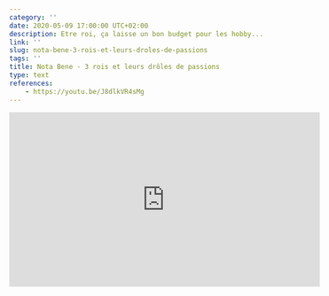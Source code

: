```yaml
---
category: ''
date: 2020-05-09 17:00:00 UTC+02:00
description: Etre roi, ça laisse un bon budget pour les hobby...
link: ''
slug: nota-bene-3-rois-et-leurs-droles-de-passions
tags: ''
title: Nota Bene - 3 rois et leurs drôles de passions
type: text
references:
    - https://youtu.be/J8dlkVR4sMg
---
```

<iframe width="560" height="315" src="https://www.youtube-nocookie.com/embed/J8dlkVR4sMg" frameborder="0" allow="accelerometer; autoplay; encrypted-media; gyroscope; picture-in-picture" allowfullscreen></iframe>

